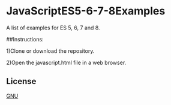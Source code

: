 # JavaScriptES5-6-7-8Examples

 A list of examples for ES 5, 6, 7 and 8.
 
##Instructions:

 1)Clone or download the repository.
 
 2)Open the javascript.html file in a web browser.
 
 ## License
[GNU](https://www.gnu.org/licenses/gpl-3.0.en.html)

